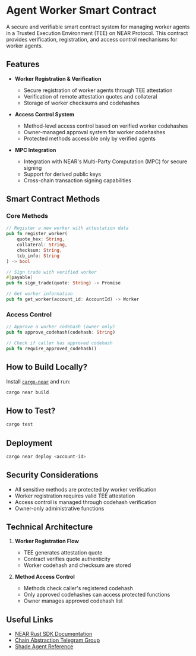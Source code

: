 # Agent Worker Smart Contract

A secure and verifiable smart contract system for managing worker agents in a Trusted Execution Environment (TEE) on NEAR Protocol. This contract provides verification, registration, and access control mechanisms for worker agents.

## Features

- **Worker Registration & Verification**
  - Secure registration of worker agents through TEE attestation
  - Verification of remote attestation quotes and collateral
  - Storage of worker checksums and codehashes

- **Access Control System**
  - Method-level access control based on verified worker codehashes
  - Owner-managed approval system for worker codehashes
  - Protected methods accessible only by verified agents

- **MPC Integration**
  - Integration with NEAR's Multi-Party Computation (MPC) for secure signing
  - Support for derived public keys
  - Cross-chain transaction signing capabilities

## Smart Contract Methods

### Core Methods

```rust
// Register a new worker with attestation data
pub fn register_worker(
    quote_hex: String,
    collateral: String, 
    checksum: String,
    tcb_info: String
) -> bool

// Sign trade with verified worker
#[payable]
pub fn sign_trade(quote: String) -> Promise

// Get worker information
pub fn get_worker(account_id: AccountId) -> Worker
```

### Access Control

```rust
// Approve a worker codehash (owner only)
pub fn approve_codehash(codehash: String)

// Check if caller has approved codehash
pub fn require_approved_codehash()
```

## How to Build Locally?

Install [`cargo-near`](https://github.com/near/cargo-near) and run:

```bash
cargo near build
```

## How to Test?

```bash
cargo test
```

## Deployment

```bash
cargo near deploy <account-id>
```

## Security Considerations

- All sensitive methods are protected by worker verification
- Worker registration requires valid TEE attestation
- Access control is managed through codehash verification
- Owner-only administrative functions

## Technical Architecture

1. **Worker Registration Flow**
   - TEE generates attestation quote
   - Contract verifies quote authenticity
   - Worker codehash and checksum are stored
   
2. **Method Access Control**
   - Methods check caller's registered codehash
   - Only approved codehashes can access protected functions
   - Owner manages approved codehash list

## Useful Links

- [NEAR Rust SDK Documentation](https://docs.near.org/)
- [Chain Abstraction Telegram Group](https://t.me/chain_abstraction)
- [Shade Agent Reference](https://fringe-brow-647.notion.site/Shade-Agents-19a09959836d8091bb8febb318cc09fd#19a09959836d80618a0bec4b7effd0bc)